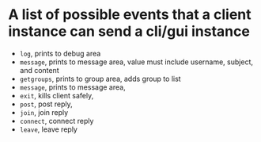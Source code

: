 # A list of possible events that a client instance can send a cli/gui instance

- `log`, prints to debug area
- `message`, prints to message area, value must include username, subject, and content
- `getgroups`, prints to group area, adds group to list
- `message`, prints to message area,
- `exit`, kills client safely,
- `post`, post reply,
- `join`, join reply
- `connect`, connect reply
- `leave`, leave reply
